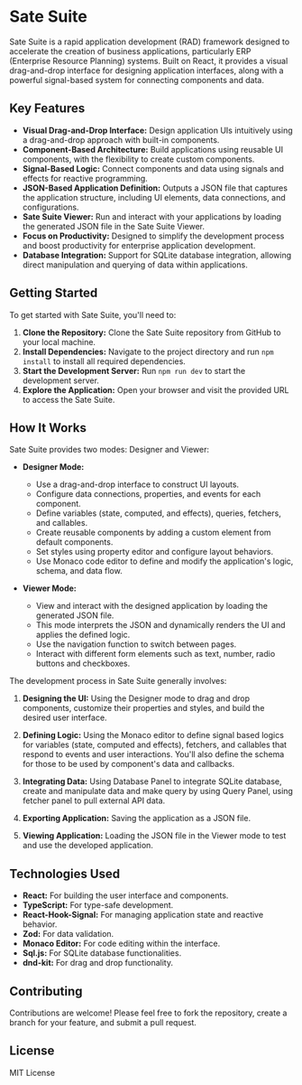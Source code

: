 # Sate Suite

Sate Suite is a rapid application development (RAD) framework designed to accelerate the creation of business applications, particularly ERP (Enterprise Resource Planning) systems. Built on React, it provides a visual drag-and-drop interface for designing application interfaces, along with a powerful signal-based system for connecting components and data.

## Key Features

*   **Visual Drag-and-Drop Interface:** Design application UIs intuitively using a drag-and-drop approach with built-in components.
*   **Component-Based Architecture:** Build applications using reusable UI components, with the flexibility to create custom components.
*   **Signal-Based Logic:** Connect components and data using signals and effects for reactive programming.
*   **JSON-Based Application Definition:** Outputs a JSON file that captures the application structure, including UI elements, data connections, and configurations.
*   **Sate Suite Viewer:** Run and interact with your applications by loading the generated JSON file in the Sate Suite Viewer.
*   **Focus on Productivity:** Designed to simplify the development process and boost productivity for enterprise application development.
*   **Database Integration:** Support for SQLite database integration, allowing direct manipulation and querying of data within applications.

## Getting Started

To get started with Sate Suite, you'll need to:

1.  **Clone the Repository:** Clone the Sate Suite repository from GitHub to your local machine.
2.  **Install Dependencies:** Navigate to the project directory and run `npm install` to install all required dependencies.
3.  **Start the Development Server:** Run `npm run dev` to start the development server.
4.  **Explore the Application:** Open your browser and visit the provided URL to access the Sate Suite.

## How It Works

Sate Suite provides two modes: Designer and Viewer:

*   **Designer Mode:**
    *   Use a drag-and-drop interface to construct UI layouts.
    *   Configure data connections, properties, and events for each component.
    *   Define variables (state, computed, and effects), queries, fetchers, and callables.
    *   Create reusable components by adding a custom element from default components.
    *   Set styles using property editor and configure layout behaviors.
    *   Use Monaco code editor to define and modify the application's logic, schema, and data flow.

*   **Viewer Mode:**
    *   View and interact with the designed application by loading the generated JSON file.
    *   This mode interprets the JSON and dynamically renders the UI and applies the defined logic.
    *   Use the navigation function to switch between pages.
    *   Interact with different form elements such as text, number, radio buttons and checkboxes.

The development process in Sate Suite generally involves:

1.  **Designing the UI:** Using the Designer mode to drag and drop components, customize their properties and styles, and build the desired user interface.

2.  **Defining Logic:** Using the Monaco editor to define signal based logics for variables (state, computed and effects), fetchers, and callables that respond to events and user interactions. You'll also define the schema for those to be used by component's data and callbacks.

3.  **Integrating Data:** Using Database Panel to integrate SQLite database, create and manipulate data and make query by using Query Panel, using fetcher panel to pull external API data.

4.  **Exporting Application:** Saving the application as a JSON file.

5.  **Viewing Application:** Loading the JSON file in the Viewer mode to test and use the developed application.

## Technologies Used

*   **React:** For building the user interface and components.
*   **TypeScript:** For type-safe development.
*   **React-Hook-Signal:** For managing application state and reactive behavior.
*   **Zod:** For data validation.
*   **Monaco Editor:** For code editing within the interface.
*   **Sql.js:** For SQLite database functionalities.
*    **dnd-kit:** For drag and drop functionality.

## Contributing

Contributions are welcome! Please feel free to fork the repository, create a branch for your feature, and submit a pull request.

## License
MIT License